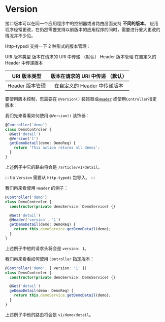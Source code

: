 # Version

接口版本可以在同一个应用程序中的控制器或者路由层面支持 **不同的版本**。 应用程序经常更改，在仍然需要支持以前版本的应用程序的同时，需要进行重大更改的情况并不少见。

Http-typedi 支持一下 2 种形式的版本管理：

URI 版本类型	版本在请求的 URI 中传递 （默认）
Header 版本管理	在自定义的 Header 中传递版本

| URI 版本类型        | 版本在请求的 URI 中传递 （默认）                             |
| ----------------- | :------------------------------------------------------: |
| Header  版本管理   | 在自定义的 Header 中传递版本                                 |


要使用版本控制，您需要在 `@Version()` 装饰器或[`Header`](./headers.md) 或使用`Controller`指定版本：

我们先来看看如何使用 `@Version()` 装饰器：

```ts
@Controller('demo')
class DemoControler {
  @Get('detail')
  @Version('1')
  getDemoDetail(demo: DemoReq) {
    return 'This action returns all demos';
  }
}
```

上述例子中它的路由将会是 `/article/v1/detail`。

::: tip
`Version` 需要从 `http-typedi` 包导入。
:::

我们再来看使用 `Header` 的例子：

```ts
@Controller('demo')
class DemoControler {
  constructor(private demoService: DemoService) {}

  @Get('detail')
  @Header('version', '1')
  getDemoDetail(demo: DemoReq) {
    return this.demoService.getDemoDetail(demo);
  }
}
```

上述例子中他的请求头将会是 `version: 1`。

我们再来看看如何使用 `Controller` 指定版本：

```ts
@Controller('demo', { version: '1' })
class DemoControler {
  constructor(private demoService: DemoService) {}

  @Get('detail')
  geDemoDetail(demo: DemoReq) {
    return this.demoService.getDemoDetail(demo);
  }
}
```

上述例子中他的路由将会是 `v1/demo/detail`。
